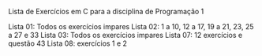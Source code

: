 Lista de Exercícios em C para a disciplina de Programação 1

Lista 01: Todos os exercícios impares
Lista 02: 1 a 10, 12 a 17, 19 a 21, 23, 25 a 27 e 33
Lista 03: Todos os exercícios impares
Lista 07: 12 exercícios e questão 43
Lista 08: exercícios 1 e 2
